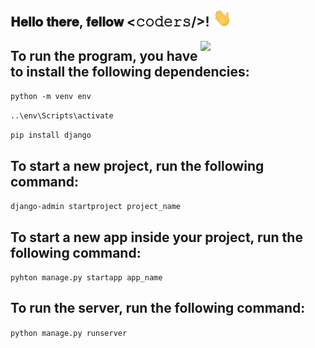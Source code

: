 <h2> 𝐇𝐞𝐥𝐥𝐨 𝐭𝐡𝐞𝐫𝐞, 𝐟𝐞𝐥𝐥𝐨𝐰 <𝚌𝚘𝚍𝚎𝚛𝚜/>! <img src="https://raw.githubusercontent.com/ABSphreak/ABSphreak/master/gifs/Hi.gif" width="30px"></h2>

<img align='right' src='https://user-images.githubusercontent.com/5713670/87202985-820dcb80-c2b6-11ea-9f56-7ec461c497c3.gif' width='200"'>

## To run the program, you have to install the following dependencies:

`python -m venv env`

`..\env\Scripts\activate`

`pip install django`

## To start a new project, run the following command:

`django-admin startproject project_name`

## To start a new app inside your project, run the following command:

`pyhton manage.py startapp app_name`

## To run the server, run the following command:

`python manage.py runserver`
